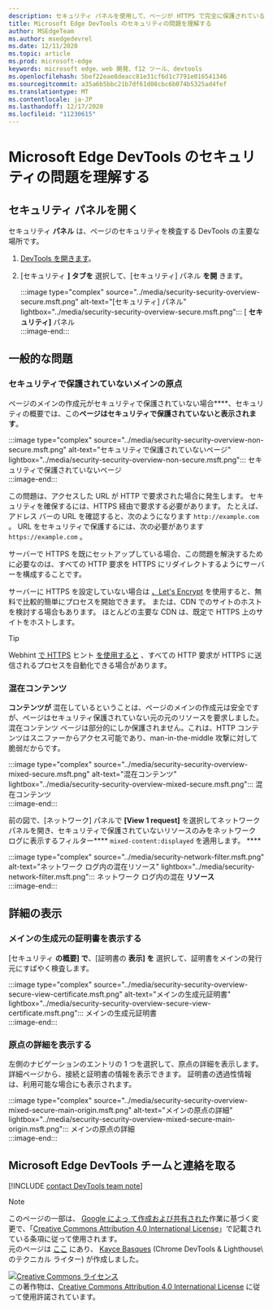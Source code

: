 ```yaml
---
description: セキュリティ パネルを使用して、ページが HTTPS で完全に保護されている必要があります。
title: Microsoft Edge DevTools のセキュリティの問題を理解する
author: MSEdgeTeam
ms.author: msedgedevrel
ms.date: 12/11/2020
ms.topic: article
ms.prod: microsoft-edge
keywords: microsoft edge、web 開発、f12 ツール、devtools
ms.openlocfilehash: 5bef22eae8deacc81e31cf6d1c7791e016541346
ms.sourcegitcommit: a35a6b5bbc21b7df61d08cbc6b074b5325ad4fef
ms.translationtype: MT
ms.contentlocale: ja-JP
ms.lasthandoff: 12/17/2020
ms.locfileid: "11230615"
---
```

<!-- Copyright Kayce Basques 

   Licensed under the Apache License, Version 2.0 (the "License");
   you may not use this file except in compliance with the License.
   You may obtain a copy of the License at

       https://www.apache.org/licenses/LICENSE-2.0

   Unless required by applicable law or agreed to in writing, software
   distributed under the License is distributed on an "AS IS" BASIS,
   WITHOUT WARRANTIES OR CONDITIONS OF ANY KIND, either express or implied.
   See the License for the specific language governing permissions and
   limitations under the License.  -->  

# Microsoft Edge DevTools のセキュリティの問題を理解する  

  

<!--Use the **Security** Panel in [Microsoft Edge DevTools][MicrosoftEdgeDevTools] to make sure HTTPS is properly implemented on a page.  Navigate to **Why HTTPS Matters** to learn why every website should be protected with HTTPS, even sites that do not handle sensitive user data.  -->  

<!--todo: add section when why-https is available -->  

## セキュリティ パネルを開く  

セキュリティ **パネル** は、ページのセキュリティを検査する DevTools の主要な場所です。  

1.  [DevTools を開きます][DevToolsOpen]。  
1.  [セキュリティ **] タブを** 選択して、[セキュリティ] パネル **を開** きます。  
    
    :::image type="complex" source="../media/security-security-overview-secure.msft.png" alt-text="[セキュリティ] パネル" lightbox="../media/security-security-overview-secure.msft.png":::
       [ **セキュリティ]** パネル  
    :::image-end:::  
    
## 一般的な問題  

### セキュリティで保護されていないメインの原点  

ページのメインの作成元がセキュリティで保護されていない場合****、セキュリティの概要では、この**ページはセキュリティで保護されていないと表示されます**。  

:::image type="complex" source="../media/security-security-overview-non-secure.msft.png" alt-text="セキュリティで保護されていないページ" lightbox="../media/security-security-overview-non-secure.msft.png":::
   セキュリティで保護されていないページ  
:::image-end:::  

この問題は、アクセスした URL が HTTP で要求された場合に発生します。  セキュリティを確保するには、HTTPS 経由で要求する必要があります。  たとえば、アドレス バーの URL を確認すると、次のようになります `http://example.com` 。  URL をセキュリティで保護するには、次の必要があります `https://example.com` 。  

サーバーで HTTPS を既にセットアップしている場合、この問題を解決するために必要なのは、すべての HTTP 要求を HTTPS にリダイレクトするようにサーバーを構成することです。  

サーバーに HTTPS を設定していない場合は [、Let's Encrypt][LetsEncrypt] を使用すると、無料で比較的簡単にプロセスを開始できます。  または、CDN でのサイトのホストを検討する場合もあります。  ほとんどの主要な CDN は、既定で HTTPS 上のサイトをホストします。  

> [!TIP]
> Webhint [で HTTPS][WebhintUseHttps] ヒント [を使用すると][Webhint] 、すべての HTTP 要求が HTTPS に送信されるプロセスを自動化できる場合があります。  

### 混在コンテンツ  

**コンテンツが** 混在しているということは、ページのメインの作成元は安全ですが、ページはセキュリティ保護されていない元の元のリソースを要求しました。  混在コンテンツ ページは部分的にしか保護されません。これは、HTTP コンテンツはスニファーからアクセス可能であり、man-in-the-middle 攻撃に対して脆弱だからです。  

:::image type="complex" source="../media/security-security-overview-mixed-secure.msft.png" alt-text="混在コンテンツ" lightbox="../media/security-security-overview-mixed-secure.msft.png":::
   混在コンテンツ  
:::image-end:::  

前の図で、[ネットワーク] パネルで **[View 1 request]** を選択してネットワーク パネルを開き、セキュリティで保護されていないリソースのみをネットワーク ログに表示するフィルター**** `mixed-content:displayed` を適用します。 ****  

:::image type="complex" source="../media/security-network-filter.msft.png" alt-text="ネットワーク ログ内の混在リソース" lightbox="../media/security-network-filter.msft.png":::
   ネットワーク ログ内の混在 **リソース**  
:::image-end:::  

## 詳細の表示  

### メインの生成元の証明書を表示する  

[セキュリティ **の概要] で**、[証明書の **表示] を** 選択して、証明書をメインの発行元にすばやく検査します。  

:::image type="complex" source="../media/security-security-overview-secure-view-certificate.msft.png" alt-text="メインの生成元証明書" lightbox="../media/security-security-overview-secure-view-certificate.msft.png":::
   メインの生成元証明書  
:::image-end:::  

### 原点の詳細を表示する  

左側のナビゲーションのエントリの 1 つを選択して、原点の詳細を表示します。  詳細ページから、接続と証明書の情報を表示できます。  証明書の透過性情報は、利用可能な場合にも表示されます。  

:::image type="complex" source="../media/security-security-overview-mixed-secure-main-origin.msft.png" alt-text="メインの原点の詳細" lightbox="../media/security-security-overview-mixed-secure-main-origin.msft.png":::
   メインの原点の詳細  
:::image-end:::  

## Microsoft Edge DevTools チームと連絡を取る  

[!INCLUDE [contact DevTools team note](../includes/contact-devtools-team-note.md)]  

<!-- links -->  

[MicrosoftEdgeDevTools]: ../../devtools-guide-chromium/index.md "Microsoft Edge (Chromium) 開発者ツール |Microsoft Docs"  
[DevToolsOpen]: ../open/index.md "Microsoft Edge DevTools を開く | Microsoft Docs"  

[LetsEncrypt]: https://letsencrypt.org "暗号化 - 無料の SSL/TLS 証明書"  

[Webhint]: https://webhint.io "webhint"  
[WebhintUseHttps]: https://webhint.io/docs/user-guide/hints/hint-https-only "HTTPS を使用する |webhint ドキュメント"  

<!--[mixed]: /web/fundamentals/security/prevent-mixed-content/what-is-mixed-content ""  -->

> [!NOTE]
> このページの一部は、 [Google によっ て作成および共有された][GoogleSitePolicies]作業に基づく変更で、「[Creative Commons Attribution 4.0 International License][CCA4IL]」で記載されている条項に従って使用されます。  
> 元のページは [ここ](https://developers.google.com/web/tools/chrome-devtools/security/index) にあり、 [Kayce Basques][KayceBasques] \(Chrome DevTools \& Lighthouse\ のテクニカル ライター) が作成しました。  

[![Creative Commons ライセンス][CCby4Image]][CCA4IL]  
この著作物は、[Creative Commons Attribution 4.0 International License][CCA4IL] に従って使用許諾されています。  

[CCA4IL]: https://creativecommons.org/licenses/by/4.0  
[CCby4Image]: https://i.creativecommons.org/l/by/4.0/88x31.png  
[GoogleSitePolicies]: https://developers.google.com/terms/site-policies  
[KayceBasques]: https://developers.google.com/web/resources/contributors/kaycebasques  
